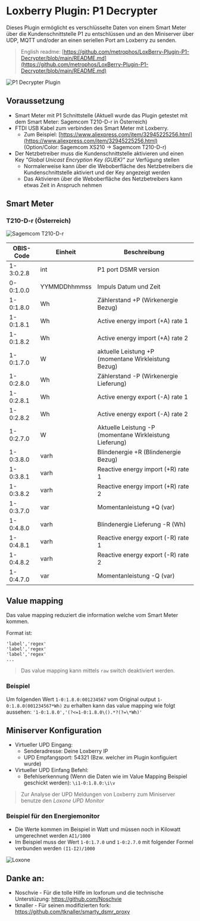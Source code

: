 # Loxberry Plugin: P1 Decrypter

Dieses Plugin ermöglicht es verschlüsselte Daten von einem Smart Meter über die Kundenschnittstelle P1 zu entschlüssen und an den Miniserver über UDP, MQTT und/oder an einen seriellen Port am Loxberry zu senden.

> English readme: [https://github.com/metrophos/LoxBerry-Plugin-P1-Decrypter/blob/main/README.md](https://github.com/metrophos/LoxBerry-Plugin-P1-Decrypter/blob/main/README.md)

<img src="https://raw.githubusercontent.com/metrophos/LoxBerry-Plugin-P1-Decrypter/assets/p1decrypter-plugin.png" alt="P1 Decrypter Plugin"/>

## Voraussetzung

- Smart Meter mit P1 Schnittstelle (Aktuell wurde das Plugin getestet mit dem Smart Meter: Sagemcom T210-D-r in Österreich)
- FTDI USB Kabel zum verbinden des Smart Meter mit Loxberry. 
  - Zum Beispiel: [https://www.aliexpress.com/item/32945225256.html](https://www.aliexpress.com/item/32945225256.html) (Option/Color: Sagemcom XS210 -> Sagemcom T210-D-r)
- Der Netzbetreiber muss die Kundenschnittstelle aktivieren und einen Key _"Global Unicast Encryption Key (GUEK)"_ zur Verfügung stellen
  - Normalerweise kann über die Weboberfläche des Netzbetreibers die Kundenschnittstelle aktiviert und der Key angezeigt werden
  - Das Aktivieren über die Weboberfläche des Netzbetreibers kann etwas Zeit in Anspruch nehmen

## Smart Meter

### T210-D-r (Österreich)

<img src="https://raw.githubusercontent.com/metrophos/LoxBerry-Plugin-P1-Decrypter/assets/Sagemcom-T210-D-r.png" alt="Sagemcom T210-D-r"/>

| OBIS-Code | Einheit      | Beschreibung                                            |
|-----------|--------------|---------------------------------------------------------|
| 1-3:0.2.8 | int          | P1 port DSMR version                                    |
| 0-0:1.0.0 | YYMMDDhhmmss | Impuls Datum und Zeit                                   |
| 1-0:1.8.0 | Wh           | Zählerstand +P (Wirkenergie Bezug)                      |
| 1-0:1.8.1 | Wh           | Active energy import (+A) rate 1                        |
| 1-0:1.8.2 | Wh           | Active energy import (+A) rate 2                        |
| 1-0:1.7.0 | W            | aktuelle Leistung +P (momentane Wirkleistung Bezug)     |
| 1-0:2.8.0 | Wh           | Zählerstand -P (Wirkenergie Lieferung)                  |
| 1-0:2.8.1 | Wh           | Active energy export (-A) rate 1                        |
| 1-0:2.8.2 | Wh           | Active energy export (-A) rate 2                        |
| 1-0:2.7.0 | W            | Aktuelle Leistung -P (momentane Wirkleistung Lieferung) |
| 1-0:3.8.0 | varh         | Blindenergie +R (Blindenergie Bezug)                    |
| 1-0:3.8.1 | varh         | Reactive energy import (+R) rate 1                      |
| 1-0:3.8.2 | varh         | Reactive energy import (+R) rate 2                      |
| 1-0:3.7.0 | var          | Momentanleistung +Q (var)                               |
| 1-0:4.8.0 | varh         | Blindenergie Lieferung -R (Wh)                          |
| 1-0:4.8.1 | varh         | Reactive energy export (-R) rate 1                      |
| 1-0:4.8.2 | varh         | Reactive energy export (-R) rate 2                      |
| 1-0:4.7.0 | var          | Momentanleistung -Q (var)                               |

## Value mapping

Das value mapping reduziert die information welche vom Smart Meter kommen.

Format ist: 
```
'label','regex'
'label','regex'
'label','regex'
...
```
> Das value mapping kann mittels `raw` switch deaktiviert werden.

### Beispiel

Um folgenden Wert `1-0:1.8.0:001234567` vom Original output `1-0:1.8.0(001234567*Wh)` zu erhalten
kann das value mapping wie folgt aussehen: `'1-0:1.8.0','(?<=1-0:1.8.0\().*?(?=\*Wh)'`

## Miniserver Konfiguration

- Virtueller UPD Eingang:
  - Senderadresse: Deine Loxberry IP
  - UPD Empfangsport: 54321 (Bzw. welcher im Plugin konfiguiert wurde)
- Virtueller UPD Einfang Befehl:
  - Befehlserkennung (Wenn die Daten wie im Value Mapping Beispiel geschickt werden): `\i1-0:1.8.0:\i\v`
> Zur Analyse der UPD Meldungen von Loxberry zum Miniserver benutze den _Loxone UPD Monitor_

### Beispiel für den Energiemonitor

- Die Werte kommen im Beispiel in Watt und müssen noch in Kilowatt umgerechnet werden `AI1/1000`
- Im Beispiel muss der Wert `1-0:1.7.0` und `1-0:2.7.0` mit folgender Formel verbunden werden `(I1-I2)/1000`

<img src="https://raw.githubusercontent.com/metrophos/LoxBerry-Plugin-P1-Decrypter/assets/loxone1.png" alt="Loxone"/>

## Danke an:

- Noschvie - Für die tolle Hilfe im loxforum und die technische Unterstüzung: https://github.com/Noschvie  
- tknaller - Für seinen modifizierten fork: https://github.com/tknaller/smarty_dsmr_proxy
